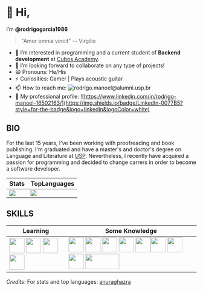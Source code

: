 # 👋 Hi,

I’m **@rodrigogarcia1986**
> "Amor omnia vincit" -- Virgílio

- 👀 I’m interested in programming and a current student of **Backend development** at [Cubos Academy](https://cubos.academy/). 
- 💞️ I’m looking forward to collaborate on any type of projects!
- 😄 Pronouns: He/His
- ⚡ Curiosities: Gamer | Plays acoustic guitar
- 📫 How to reach me: ![rodrigo.manoel@alumni.usp.br](https://img.shields.io/badge/Gmail-D14836?style=for-the-badge&logo=gmail&logoColor=white)
- :briefcase: My professional profile: ![https://www.linkedin.com/in/rodrigo-manoel-16502163/](https://img.shields.io/badge/LinkedIn-0077B5?style=for-the-badge&logo=linkedin&logoColor=white)
  
## BIO

For the last 15 years, I've been working with proofreading and book publishing.
I'm graduated and have a master's and doctor's degree on Language and Literature at <a href="https://www.fflch.usp.br/">USP</a>.
Nevertheless, I recently have acquired a passion for programming and decided to change carrers in order to become a software developer.


| **Stats** | **TopLanguages** | 
| ---- | ---- |
|<img src="https://github-readme-stats.vercel.app/api?username=rodrigogarcia1986&show_icons=true&theme=merko" /> | <img src="https://github-readme-stats.vercel.app/api/top-langs/?username=rodrigogarcia1986&layout=compact" />


<!---
rodrigogarcia1986/rodrigogarcia1986 is a ✨ special ✨ repository because its `README.md` (this file) appears on your GitHub profile.
You can click the Preview link to take a look at your changes.
--->


## SKILLS

| **Learning** | **Some Knowledge** | 
| ---- | ---- |
| <img src="https://upload.wikimedia.org/wikipedia/commons/thumb/a/a7/React-icon.svg/512px-React-icon.svg.png" width="40" height="40"/> <img src="https://cdn.jsdelivr.net/gh/devicons/devicon/icons/javascript/javascript-original.svg" width="40" height="40" />  <img src="https://cdn.jsdelivr.net/gh/devicons/devicon/icons/django/django-plain.svg" width="40" height="40" /> <img src="https://cdn.jsdelivr.net/gh/devicons/devicon/icons/nodejs/nodejs-original.svg" width="40" height="40" /> | <img src="https://cdn.jsdelivr.net/gh/devicons/devicon/icons/html5/html5-original.svg" width="40" height="40" />  <img src="https://cdn.jsdelivr.net/gh/devicons/devicon/icons/css3/css3-original.svg" width="40" height="40" />  <img src="https://cdn.jsdelivr.net/gh/devicons/devicon/icons/python/python-original.svg" width="40" height="40" />  <img src="https://cdn.jsdelivr.net/gh/devicons/devicon/icons/csharp/csharp-original.svg" width="40" height="40" />  <img src="https://cdn.jsdelivr.net/gh/devicons/devicon/icons/postgresql/postgresql-original-wordmark.svg" width="40" height="40" /><img src="https://upload.wikimedia.org/wikipedia/commons/thumb/4/4c/Typescript_logo_2020.svg/512px-Typescript_logo_2020.svg.png" width="40" height="40"/> <img src="https://cdn.jsdelivr.net/gh/devicons/devicon/icons/photoshop/photoshop-line.svg" width="40" height="40" />  <img src="https://cdn.sanity.io/images/fuvbjjlp/production/59311eb2aa91009ac2a4eac41a6b4ae0e26ccda2-22x24.svg" width="40" height="40"/> <img src="https://upload.wikimedia.org/wikipedia/commons/thumb/9/93/MongoDB_Logo.svg/512px-MongoDB_Logo.svg.png" width="90" height="40"/> |    

*Credits*: 
For stats and top languages: [anuraghazra](https://github.com/anuraghazra/github-readme-stats)
